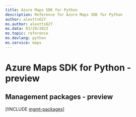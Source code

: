```yaml
---
title: Azure Maps SDK for Python
description: Reference for Azure Maps SDK for Python
author: alextts627
ms.author: alextts627
ms.data: 03/29/2023
ms.topic: reference
ms.devlang: python
ms.service: maps
---
```

# Azure Maps SDK for Python - preview

## Management packages - preview
[!INCLUDE [mgmt-packages](maps-mgmt-index.md)]